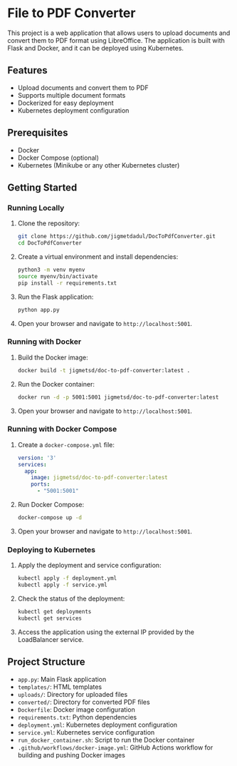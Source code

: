 # File to PDF Converter

This project is a web application that allows users to upload documents and convert them to PDF format using LibreOffice. The application is built with Flask and Docker, and it can be deployed using Kubernetes.

## Features

- Upload documents and convert them to PDF
- Supports multiple document formats
- Dockerized for easy deployment
- Kubernetes deployment configuration

## Prerequisites

- Docker
- Docker Compose (optional)
- Kubernetes (Minikube or any other Kubernetes cluster)

## Getting Started

### Running Locally

1. Clone the repository:

    ```sh
    git clone https://github.com/jigmetdadul/DocToPdfConverter.git
    cd DocToPdfConverter
    ```

2. Create a virtual environment and install dependencies:

    ```sh
    python3 -m venv myenv
    source myenv/bin/activate
    pip install -r requirements.txt
    ```

3. Run the Flask application:

    ```sh
    python app.py
    ```

4. Open your browser and navigate to `http://localhost:5001`.

### Running with Docker

1. Build the Docker image:

    ```sh
    docker build -t jigmetsd/doc-to-pdf-converter:latest .
    ```

2. Run the Docker container:

    ```sh
    docker run -d -p 5001:5001 jigmetsd/doc-to-pdf-converter:latest
    ```

3. Open your browser and navigate to `http://localhost:5001`.

### Running with Docker Compose

1. Create a `docker-compose.yml` file:

    ```yaml
    version: '3'
    services:
      app:
        image: jigmetsd/doc-to-pdf-converter:latest
        ports:
          - "5001:5001"
    ```

2. Run Docker Compose:

    ```sh
    docker-compose up -d
    ```

3. Open your browser and navigate to `http://localhost:5001`.

### Deploying to Kubernetes

1. Apply the deployment and service configuration:

    ```sh
    kubectl apply -f deployment.yml
    kubectl apply -f service.yml
    ```

2. Check the status of the deployment:

    ```sh
    kubectl get deployments
    kubectl get services
    ```

3. Access the application using the external IP provided by the LoadBalancer service.

## Project Structure

- `app.py`: Main Flask application
- `templates/`: HTML templates
- `uploads/`: Directory for uploaded files
- `converted/`: Directory for converted PDF files
- `Dockerfile`: Docker image configuration
- `requirements.txt`: Python dependencies
- `deployment.yml`: Kubernetes deployment configuration
- `service.yml`: Kubernetes service configuration
- `run_docker_container.sh`: Script to run the Docker container
- `.github/workflows/docker-image.yml`: GitHub Actions workflow for building and pushing Docker images
